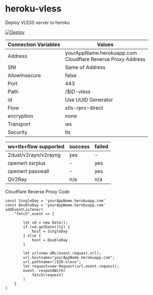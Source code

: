 # heroku-vless
Deploy VLESS server to heroku

[![Deploy](https://www.herokucdn.com/deploy/button.png)](https://dashboard.heroku.com/new?template=https://github.com/Dimitri2020007/heroku-vless/tree/main)

| Connection Variables | Values |
| -------------------- | ------ |
| Address | yourAppName.herokuapp.com </br> Cloudflare Reverse Proxy Address |
| SNI | Same of Address |
| AllowInsecure | false |
| Port | 443 |
| Path | /$ID-vless |
| id | Use UUID Generator |
| Flow | xtls-rprx-direct |
| encryption | none |
| Transport | ws |
| Security | tls |

| ws+tls+flow supported | success | failed |
| --------------------- | ------- | ------ |
| 2dust/v2rayn/v2rayng  | yes | - |
| openwrt ssrplus | - | yes |
| openwrt passwall | - | yes |
| QV2Ray | n/a | n/a |

Cloudflare Reverse Proxy Code
```
const SingleDay = 'yourAppName.herokuapp.com'
const DoubleDay = 'yourAppName.herokuapp.com'
addEventListener(
    "fetch",event => {
    
        let nd = new Date();
        if (nd.getDate()%2) {
            host = SingleDay
        } else {
            host = DoubleDay
        }
        
        let url=new URL(event.request.url);
        url.hostname="yourAppName.herokuapp.com";
        url.pathname="/$ID-vless";
        let request=new Request(url,event.request);
        event. respondWith(
            fetch(request)
        )
    }
)
```
